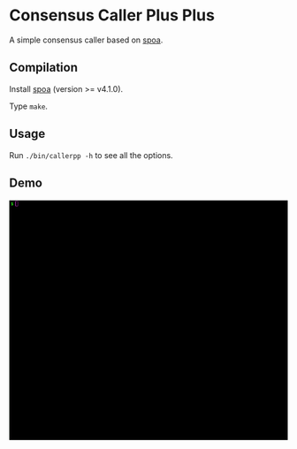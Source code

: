 Consensus Caller Plus Plus
====

A simple consensus caller based on [spoa](https://github.com/rvaser/spoa).

## Compilation

Install [spoa](https://github.com/rvaser/spoa) (version >= v4.1.0).

Type `make`.

## Usage

Run `./bin/callerpp -h` to see all the options.

## Demo

![Demo](demo.gif)

